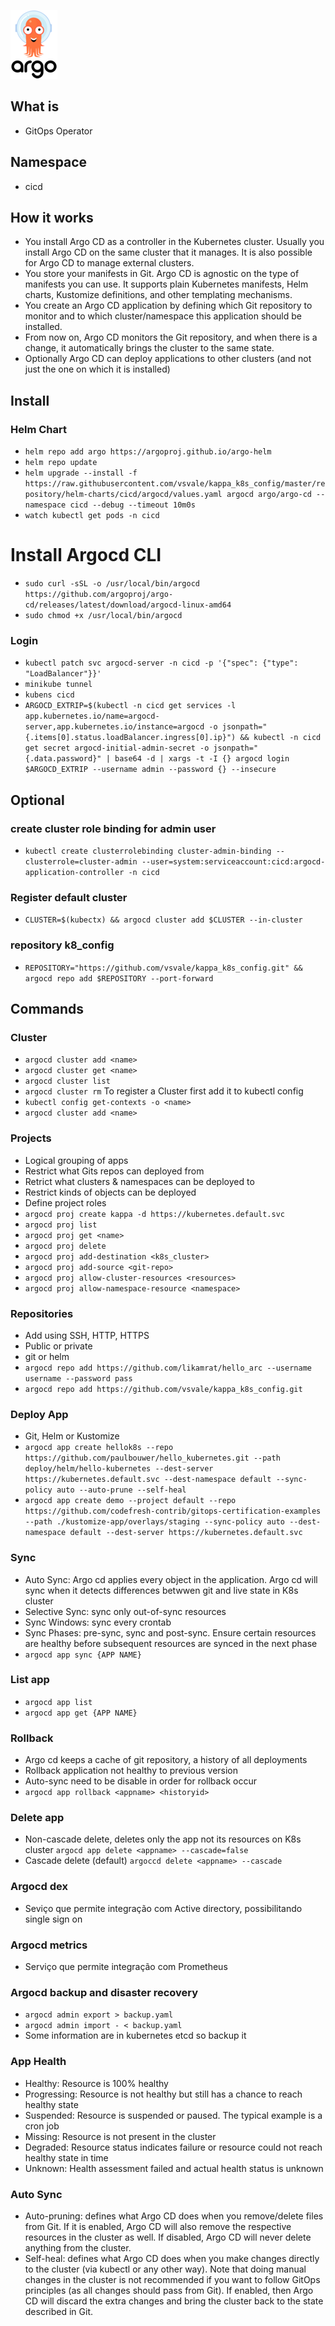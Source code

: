![argo.png](../../../imgs/argo.png)

## What is

- GitOps Operator

## Namespace

- cicd

## How it works

- You install Argo CD as a controller in the Kubernetes cluster. Usually you install Argo CD on the same cluster that it manages. It is also possible for Argo CD to manage external clusters.
- You store your manifests in Git. Argo CD is agnostic on the type of manifests you can use. It supports plain Kubernetes manifests, Helm charts, Kustomize definitions, and other templating mechanisms.
- You create an Argo CD application by defining which Git repository to monitor and to which cluster/namespace this application should be installed.
- From now on, Argo CD monitors the Git repository, and when there is a change, it automatically brings the cluster to the same state.
- Optionally Argo CD can deploy applications to other clusters (and not just the one on which it is installed)

## Install

### Helm Chart

- `helm repo add argo https://argoproj.github.io/argo-helm`
- `helm repo update`
- `helm upgrade --install -f https://raw.githubusercontent.com/vsvale/kappa_k8s_config/master/repository/helm-charts/cicd/argocd/values.yaml argocd argo/argo-cd --namespace cicd --debug --timeout 10m0s`
- `watch kubectl get pods -n cicd`

# Install Argocd CLI

- `sudo curl -sSL -o /usr/local/bin/argocd https://github.com/argoproj/argo-cd/releases/latest/download/argocd-linux-amd64`
- `sudo chmod +x /usr/local/bin/argocd`

### Login

- `kubectl patch svc argocd-server -n cicd -p '{"spec": {"type": "LoadBalancer"}}'`
- `minikube tunnel`
- `kubens cicd`
- `ARGOCD_EXTRIP=$(kubectl -n cicd get services -l app.kubernetes.io/name=argocd-server,app.kubernetes.io/instance=argocd -o jsonpath="{.items[0].status.loadBalancer.ingress[0].ip}") && kubectl -n cicd get secret argocd-initial-admin-secret -o jsonpath="{.data.password}" | base64 -d | xargs -t -I {} argocd login $ARGOCD_EXTRIP --username admin --password {} --insecure`

## Optional

### create cluster role binding for admin user

- `kubectl create clusterrolebinding cluster-admin-binding --clusterrole=cluster-admin --user=system:serviceaccount:cicd:argocd-application-controller -n cicd`

### Register default cluster

- `CLUSTER=$(kubectx) && argocd cluster add $CLUSTER --in-cluster`

### repository k8_config

- `REPOSITORY="https://github.com/vsvale/kappa_k8s_config.git" && argocd repo add $REPOSITORY --port-forward`

## Commands

### Cluster

- `argocd cluster add <name>`
- `argocd cluster get <name>`
- `argocd cluster list`
- `argocd cluster rm`
To register a Cluster first add it to kubectl config
- `kubectl config get-contexts -o <name>`
- `argocd cluster add <name>`

### Projects

- Logical grouping of apps
- Restrict what Gits repos can deployed from
- Retrict what clusters & namespaces can be deployed to
- Restrict kinds of objects can be deployed
- Define project roles
- `argocd proj create kappa -d https://kubernetes.default.svc`
- `argocd proj list`
- `argocd proj get <name>`
- `argocd proj delete`
- `argocd proj add-destination <k8s_cluster>`
- `argocd proj add-source <git-repo>`
- `argocd proj allow-cluster-resources <resources>`
- `argocd proj allow-namespace-resource <namespace>`

### Repositories

- Add using SSH, HTTP, HTTPS
- Public or private
- git or helm
- `argocd repo add https://github.com/likamrat/hello_arc --username username --password pass`
- `argocd repo add https://github.com/vsvale/kappa_k8s_config.git`

### Deploy App

- Git, Helm or Kustomize
- `argocd app create hellok8s --repo https://github.com/paulbouwer/hello_kubernetes.git --path deploy/helm/hello-kubernetes --dest-server https://kubernetes.default.svc --dest-namespace default --sync-policy auto --auto-prune --self-heal`
- `argocd app create demo --project default --repo https://github.com/codefresh-contrib/gitops-certification-examples --path ./kustomize-app/overlays/staging --sync-policy auto --dest-namespace default --dest-server https://kubernetes.default.svc`

### Sync

- Auto Sync: Argo cd applies every object in the application. Argo cd will sync when it detects differences betwwen git and live state in K8s cluster
- Selective Sync: sync only out-of-sync resources
- Sync Windows: sync every crontab
- Sync Phases: pre-sync, sync and post-sync. Ensure certain resources are healthy before subsequent resources are synced in the next phase
- `argocd app sync {APP NAME}`

### List app

- `argocd app list`
- `argocd app get {APP NAME}`

### Rollback

- Argo cd keeps a cache of git repository, a history of all deployments
- Rollback application not healthy to previous version
- Auto-sync need to be disable in order for rollback occur
- `argocd app rollback <appname> <historyid>`

### Delete app

- Non-cascade delete, deletes only the app not its resources on K8s cluster `argocd app delete <appname> --cascade=false`
- Cascade delete (default) `argoccd delete <appname> --cascade`

### Argocd dex

- Seviço que permite integração com Active directory, possibilitando single sign on

### Argocd metrics

- Serviço que permite integração com Prometheus

### Argocd backup and disaster recovery

- `argocd admin export > backup.yaml`
- `argocd admin import - < backup.yaml`
- Some information are in kubernetes etcd so backup it

### App Health

- Healthy: Resource is 100% healthy
- Progressing: Resource is not healthy but still has a chance to reach healthy state
- Suspended: Resource is suspended or paused. The typical example is a cron job
- Missing: Resource is not present in the cluster
- Degraded: Resource status indicates failure or resource could not reach healthy state in time
- Unknown: Health assessment failed and actual health status is unknown

### Auto Sync

- Auto-pruning: defines what Argo CD does when you remove/delete files from Git. If it is enabled, Argo CD will also remove the respective resources in the cluster as well. If disabled, Argo CD will never delete anything from the cluster.
- Self-heal: defines what Argo CD does when you make changes directly to the cluster (via kubectl or any other way). Note that doing manual changes in the cluster is not recommended if you want to follow GitOps principles (as all changes should pass from Git). If enabled, then Argo CD will discard the extra changes and bring the cluster back to the state described in Git.
